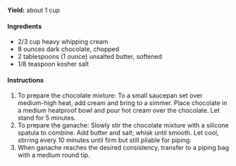 
**Yield:** about 1 cup

####  Ingredients

* 2/3 cup heavy whipping cream
* 8 ounces dark chocolate, chopped
* 2 tablespoons (1 ounce) unsalted butter, softened
* 1/8 teaspoon kosher salt

#### Instructions

1. To prepare the chocolate mixture: To a small saucepan set over medium-high heat, add cream and bring to a simmer. Place chocolate in a medium heatproof bowl and pour hot cream over the chocolate. Let stand for 5 minutes.
2. To prepare the ganache: Slowly stir the chocolate mixture with a silicone spatula to combine. Add butter and salt; whisk until smooth. Let cool, stirring every 10 minutes until firm but still pliable for piping.
3. When ganache reaches the desired consistency, transfer to a piping bag with a medium round tip.